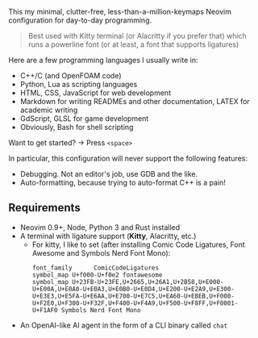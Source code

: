 This my minimal, clutter-free, less-than-a-million-keymaps Neovim configuration for day-to-day programming.

> Best used with Kitty terminal (or Alacritty if you prefer that) which runs a powerline font (or at least,
> a font that supports ligatures)

Here are a few programming languages I usually write in:
- C++/C (and OpenFOAM code)
- Python, Lua as scripting languages
- HTML, CSS, JavaScript for web development
- Markdown for writing READMEs and other documentation, LATEX for academic writing
- GdScript, GLSL for game development
- Obviously, Bash for shell scripting

Want to get started? -> Press `<space>`

In particular, this configuration will never support the following features:
- Debugging. Not an editor's job, use GDB and the like.
- Auto-formatting, because trying to auto-format C++ is a pain!

## Requirements

- Neovim 0.9+, Node, Python 3 and Rust installed
- A terminal with ligature support (**Kitty**, Alacritty, etc.)
  - For kitty, I like to set (after installing Comic Code Ligatures, Font Awesome and Symbols Nerd Font Mono):
    ```
    font_family      ComicCodeLigatures
    symbol_map U+f000-U+f0e2 fontawesome
    symbol_map U+23FB-U+23FE,U+2665,U+26A1,U+2B58,U+E000-U+E00A,U+E0A0-U+E0A3,U+E0B0-U+E0D4,U+E200-U+E2A9,U+E300-U+E3E3,U+E5FA-U+E6AA,U+E700-U+E7C5,U+EA60-U+EBEB,U+F000-U+F2E0,U+F300-U+F32F,U+F400-U+F4A9,U+F500-U+F8FF,U+F0001-U+F1AF0 Symbols Nerd Font Mono
    ```
- An OpenAI-like AI agent in the form of a CLI binary called `chat` 
